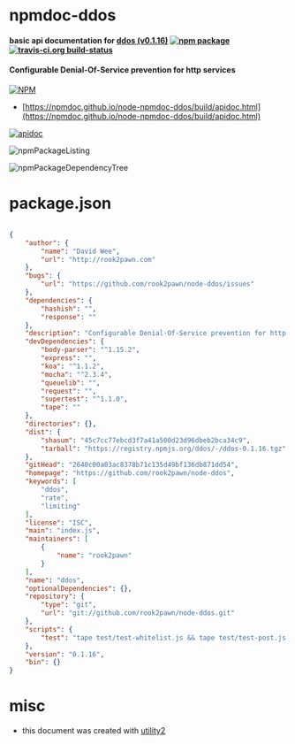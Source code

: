 # npmdoc-ddos

#### basic api documentation for  [ddos (v0.1.16)](https://github.com/rook2pawn/node-ddos)  [![npm package](https://img.shields.io/npm/v/npmdoc-ddos.svg?style=flat-square)](https://www.npmjs.org/package/npmdoc-ddos) [![travis-ci.org build-status](https://api.travis-ci.org/npmdoc/node-npmdoc-ddos.svg)](https://travis-ci.org/npmdoc/node-npmdoc-ddos)

#### Configurable Denial-Of-Service prevention for http services

[![NPM](https://nodei.co/npm/ddos.png?downloads=true&downloadRank=true&stars=true)](https://www.npmjs.com/package/ddos)

- [https://npmdoc.github.io/node-npmdoc-ddos/build/apidoc.html](https://npmdoc.github.io/node-npmdoc-ddos/build/apidoc.html)

[![apidoc](https://npmdoc.github.io/node-npmdoc-ddos/build/screenCapture.buildCi.browser.%252Ftmp%252Fbuild%252Fapidoc.html.png)](https://npmdoc.github.io/node-npmdoc-ddos/build/apidoc.html)

![npmPackageListing](https://npmdoc.github.io/node-npmdoc-ddos/build/screenCapture.npmPackageListing.svg)

![npmPackageDependencyTree](https://npmdoc.github.io/node-npmdoc-ddos/build/screenCapture.npmPackageDependencyTree.svg)



# package.json

```json

{
    "author": {
        "name": "David Wee",
        "url": "http://rook2pawn.com"
    },
    "bugs": {
        "url": "https://github.com/rook2pawn/node-ddos/issues"
    },
    "dependencies": {
        "hashish": "",
        "response": ""
    },
    "description": "Configurable Denial-Of-Service prevention for http services",
    "devDependencies": {
        "body-parser": "^1.15.2",
        "express": "",
        "koa": "^1.1.2",
        "mocha": "^2.3.4",
        "queuelib": "",
        "request": "",
        "supertest": "^1.1.0",
        "tape": ""
    },
    "directories": {},
    "dist": {
        "shasum": "45c7cc77ebcd3f7a41a500d23d96dbeb2bca34c9",
        "tarball": "https://registry.npmjs.org/ddos/-/ddos-0.1.16.tgz"
    },
    "gitHead": "2640c00a03ac8378b71c135d49bf136db871dd54",
    "homepage": "https://github.com/rook2pawn/node-ddos",
    "keywords": [
        "ddos",
        "rate",
        "limiting"
    ],
    "license": "ISC",
    "main": "index.js",
    "maintainers": [
        {
            "name": "rook2pawn"
        }
    ],
    "name": "ddos",
    "optionalDependencies": {},
    "repository": {
        "type": "git",
        "url": "git://github.com/rook2pawn/node-ddos.git"
    },
    "scripts": {
        "test": "tape test/test-whitelist.js && tape test/test-post.js && tape test/test-express.js && mocha --harmony test/test-koa.js"
    },
    "version": "0.1.16",
    "bin": {}
}
```



# misc
- this document was created with [utility2](https://github.com/kaizhu256/node-utility2)
